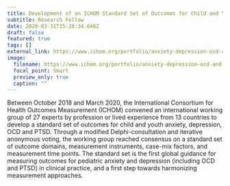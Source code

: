 ```yaml
---
title: Development of an ICHOM Standard Set of Outcomes for Child and Youth Anxiety, Depression, OCD, and PTSD (2018-20)
subtitle: Research Fellow
date: 2020-03-31T15:28:34.646Z
draft: false
featured: true
tags: []
external_link: https://www.ichom.org/portfolio/anxiety-depression-ocd-and-ptsd-in-children-and-young-people/
image:
  filename: https://www.ichom.org/portfolio/anxiety-depression-ocd-and-ptsd-in-children-and-young-people/
  focal_point: Smart
  preview_only: true
  caption: ""
---
```

Between October 2018 and March 2020, the International Consortium for Health Outcomes Measurement (ICHOM) convened an international working group of 27 experts by profession or lived experience from 13 countries to develop a standard set of outcomes for child and youth anxiety, depression, OCD and PTSD. Through a modified Delphi-consultation and iterative anonymous voting, the working group reached consensus on a standard set of outcome domains, measurement instruments, case-mix factors, and measurement time points. The standard set is the first global guidance for measuring outcomes for pediatric anxiety and depression (including OCD and PTSD) in clinical practice, and a first step towards  harmonizing measurement approaches.

